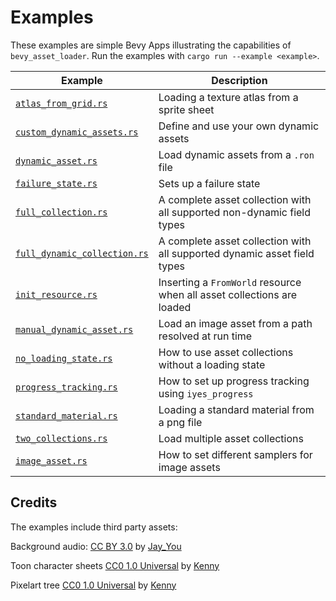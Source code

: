 # Examples

These examples are simple Bevy Apps illustrating the capabilities of `bevy_asset_loader`. Run the examples
with `cargo run --example <example>`.

| Example                                                    | Description                                                              |
|------------------------------------------------------------|--------------------------------------------------------------------------|
| [`atlas_from_grid.rs`](atlas_from_grid.rs)                 | Loading a texture atlas from a sprite sheet                              |
| [`custom_dynamic_assets.rs`](custom_dynamic_assets.rs)     | Define and use your own dynamic assets                                   |
| [`dynamic_asset.rs`](dynamic_asset.rs)                     | Load dynamic assets from a `.ron` file                                   |
| [`failure_state.rs`](failure_state.rs)                     | Sets up a failure state                                                  |
| [`full_collection.rs`](full_collection.rs)                 | A complete asset collection with all supported non-dynamic field types   |
| [`full_dynamic_collection.rs`](full_dynamic_collection.rs) | A complete asset collection with all supported dynamic asset field types |
| [`init_resource.rs`](init_resource.rs)                     | Inserting a `FromWorld` resource when all asset collections are loaded   |
| [`manual_dynamic_asset.rs`](manual_dynamic_asset.rs)       | Load an image asset from a path resolved at run time                     |
| [`no_loading_state.rs`](no_loading_state.rs)               | How to use asset collections without a loading state                     |
| [`progress_tracking.rs`](progress_tracking.rs)             | How to set up progress tracking using `iyes_progress`                    |
| [`standard_material.rs`](standard_material.rs)             | Loading a standard material from a png file                              |
| [`two_collections.rs`](two_collections.rs)                 | Load multiple asset collections                                          |
| [`image_asset.rs`](image_asset.rs)                         | How to set different samplers for image assets                           |

## Credits

The examples include third party assets:

Background audio: [CC BY 3.0](https://creativecommons.org/licenses/by/3.0/)
by [Jay_You](https://freesound.org/people/Jay_You/sounds/460432/)

Toon character sheets [CC0 1.0 Universal](https://creativecommons.org/publicdomain/zero/1.0/)
by [Kenny](https://kenney.nl/assets/toon-characters-1)

Pixelart tree [CC0 1.0 Universal](https://creativecommons.org/publicdomain/zero/1.0/)
by [Kenny](https://www.kenney.nl/assets/tiny-town)
